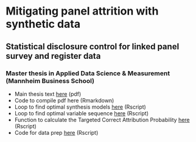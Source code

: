 # Mitigating panel attrition with synthetic data
## Statistical disclosure control for linked panel survey and register data
### Master thesis in Applied Data Science & Measurement (Mannheim Business School)

- Main thesis text [here](Mitigating_panel_attrition_with_syndata.pdf) (pdf)
- Code to compile pdf here (Rmarkdown)
- Loop to find optimal synthesis models [here](find_model.R) (Rscript)
- Loop to find optimal variable sequence [here](find_sequence.R) (Rscript)
- Function to calculate the Targeted Correct Attribution Probability [here](tcap.R) (Rscript)
- Code for data prep [here](data_tree_ext.R) (Rscript)

